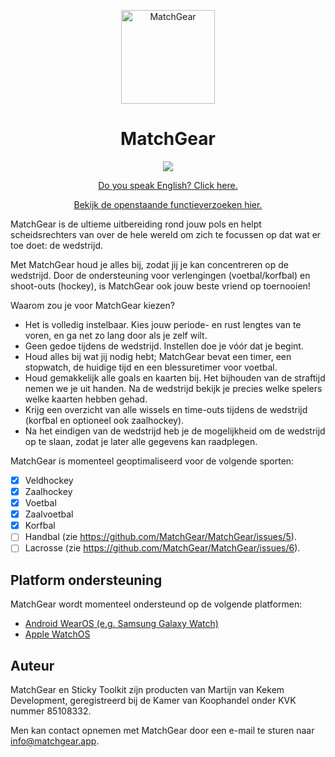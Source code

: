 <p align="center">
  <a href="https://www.matchgear.app/">
    <img alt="MatchGear" src="https://www.matchgear.app/assets/icon/android-icon-192x192.png?v=1.1.0" width="150"/>
  </a>
</p>
<h1 align="center">MatchGear</h1>

<p align="center">
  <a href="https://www.matchgear.app/discord" title="Discord">
    <img src="https://img.shields.io/discord/930723136071159839">
  </a>
</p>

<p align="center">
  <a href="README.md">Do you speak English? Click here.</a>
</p>

<p align="center">
  <a target="_blank" href="https://github.com/Martijn-van-Kekem-Development/MatchGear/issues">Bekijk de openstaande functieverzoeken hier.</a><br>
</p>

MatchGear is de ultieme uitbereiding rond jouw pols en helpt scheidsrechters van over de hele wereld om zich te focussen op dat wat er toe doet: de wedstrijd.

Met MatchGear houd je alles bij, zodat jij je kan concentreren op de wedstrijd. Door de ondersteuning voor verlengingen (voetbal/korfbal) en shoot-outs (hockey), is MatchGear ook jouw beste vriend op toernooien!

Waarom zou je voor MatchGear kiezen?
* Het is volledig instelbaar. Kies jouw periode- en rust lengtes van te voren, en ga net zo lang door als je zelf wilt.
* Geen gedoe tijdens de wedstrijd. Instellen doe je vóór dat je begint.
* Houd alles bij wat jij nodig hebt; MatchGear bevat een timer, een stopwatch, de huidige tijd en een blessuretimer voor voetbal.
* Houd gemakkelijk alle goals en kaarten bij. Het bijhouden van de straftijd nemen we je uit handen. Na de wedstrijd bekijk je precies welke spelers welke kaarten hebben gehad.
* Krijg een overzicht van alle wissels en time-outs tijdens de wedstrijd (korfbal en optioneel ook zaalhockey).
* Na het eindigen van de wedstrijd heb je de mogelijkheid om de wedstrijd op te slaan, zodat je later alle gegevens kan raadplegen.

MatchGear is momenteel geoptimaliseerd voor de volgende sporten:
  - [x] Veldhockey
  - [x] Zaalhockey
  - [x] Voetbal
  - [x] Zaalvoetbal
  - [x] Korfbal
  - [ ] Handbal (zie https://github.com/MatchGear/MatchGear/issues/5).
  - [ ] Lacrosse (zie https://github.com/MatchGear/MatchGear/issues/6).

## Platform ondersteuning
MatchGear wordt momenteel ondersteund op de volgende platformen:
* [Android WearOS (e.g. Samsung Galaxy Watch)](https://www.matchgear.app/android)
* [Apple WatchOS](https://www.matchgear.app/apple)

## Auteur
MatchGear en Sticky Toolkit zijn producten van Martijn van Kekem Development, geregistreerd bij de Kamer van Koophandel onder KVK nummer 85108332.

Men kan contact opnemen met MatchGear door een e-mail te sturen naar info@matchgear.app.

